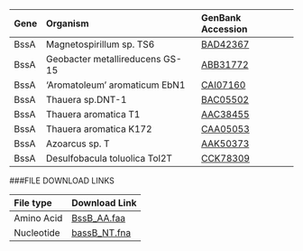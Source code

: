 Gene | Organism | GenBank Accession |
 :--- | :--- | :--- |
| BssA | Magnetospirillum sp. TS6 | [BAD42367](http://www.ncbi.nlm.nih.gov/protein/BAD42367) |
| BssA | Geobacter metallireducens GS-15 | [ABB31772](http://www.ncbi.nlm.nih.gov/protein/ABB31772) |
| BssA | ‘Aromatoleum’ aromaticum EbN1 | [CAI07160](http://www.ncbi.nlm.nih.gov/protein/CAI07160) |
| BssA | Thauera sp.DNT-1 | [BAC05502](http://www.ncbi.nlm.nih.gov/protein/BAC05502) |
| BssA | Thauera aromatica T1 | [AAC38455](http://www.ncbi.nlm.nih.gov/protein/AAC38455) |
| BssA | Thauera aromatica K172 | [CAA05053](http://www.ncbi.nlm.nih.gov/protein/CAA05053) |
| BssA | Azoarcus sp. T | [AAK50373](http://www.ncbi.nlm.nih.gov/protein/AAK50373) |
| BssA | Desulfobacula toluolica Tol2T | [CCK78309](http://www.ncbi.nlm.nih.gov/protein/CCK78309) |

###FILE DOWNLOAD LINKS

 File type | Download Link |
 :--- | :---------- | 
| Amino Acid | [BssB_AA.faa](amino_acid/BssB_AA.faa) |
| Nucleotide | [bassB_NT.fna](nucleotide/bssB_NT.fna) |

